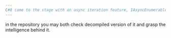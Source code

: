 ```yaml
---
C#8 came to the stage with an async iteration feature, IAsyncEnumerable<T> handles asynchronous calls in foreach loop with ease.
---
```

in the repository you may both check decompiled version of it and grasp the intelligence behind it.
